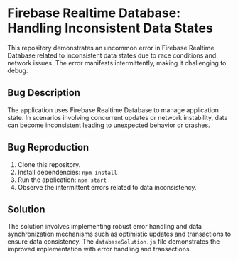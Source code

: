 # Firebase Realtime Database: Handling Inconsistent Data States

This repository demonstrates an uncommon error in Firebase Realtime Database related to inconsistent data states due to race conditions and network issues. The error manifests intermittently, making it challenging to debug.

## Bug Description
The application uses Firebase Realtime Database to manage application state. In scenarios involving concurrent updates or network instability, data can become inconsistent leading to unexpected behavior or crashes.

## Bug Reproduction
1. Clone this repository.
2. Install dependencies: `npm install`
3. Run the application: `npm start`
4. Observe the intermittent errors related to data inconsistency.

## Solution
The solution involves implementing robust error handling and data synchronization mechanisms such as optimistic updates and transactions to ensure data consistency. The `databaseSolution.js` file demonstrates the improved implementation with error handling and transactions.